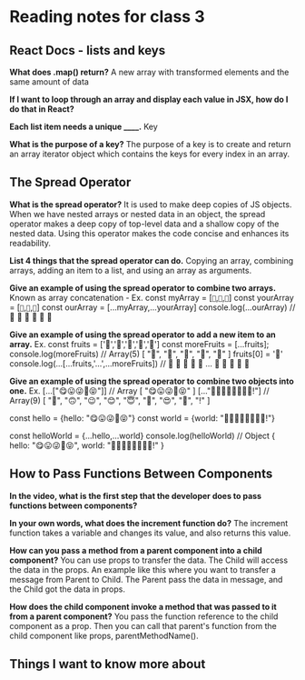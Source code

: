 # Reading notes for class 3

## React Docs - lists and keys

**What does .map() return?**
A new array with transformed elements and the same amount of data

**If I want to loop through an array and display each value in JSX, how do I do that in React?**

**Each list item needs a unique ____.**
Key

**What is the purpose of a key?**
The purpose of a key is to create and return an array iterator object which contains the keys for every index in an array.

## The Spread Operator

**What is the spread operator?**
It is used to make deep copies of JS objects. When we have nested arrays or nested data in an object, the spread operator makes a deep copy of top-level data and a shallow copy of the nested data. Using this operator makes the code concise and enhances its readability.

**List 4 things that the spread operator can do.**
Copying an array, combining arrays, adding an item to a list, and using an array as arguments.

**Give an example of using the spread operator to combine two arrays.**
Known as array concatenation -
Ex.
const myArray = [`🤪`,`🐻`,`🎌`]
const yourArray = [`🙂`,`🤗`,`🤩`]
const ourArray = [...myArray,...yourArray]
console.log(...ourArray) // 🤪 🐻 🎌 🙂 🤗 🤩

**Give an example of using the spread operator to add a new item to an array.**
Ex.
const fruits = ['🍏','🍊','🍌','🍉','🍍']
const moreFruits = [...fruits];
console.log(moreFruits) // Array(5) [ "🍏", "🍊", "🍌", "🍉", "🍍" ]
fruits[0] = '🍑'
console.log(...[...fruits,'...',...moreFruits]) //  🍑 🍊 🍌 🍉 🍍 ... 🍏 🍊 🍌 🍉 🍍

**Give an example of using the spread operator to combine two objects into one.**
Ex.
[...["😋😛😜🤪😝"]] // Array [ "😋😛😜🤪😝" ]
[..."🙂🙃😉😊😇🥰😍🤩!"] // Array(9) [ "🙂", "🙃", "😉", "😊", "😇", "🥰", "😍", "🤩", "!" ]

const hello = {hello: "😋😛😜🤪😝"}
const world = {world: "🙂🙃😉😊😇🥰😍🤩!"}

const helloWorld = {...hello,...world}
console.log(helloWorld) // Object { hello: "😋😛😜🤪😝", world: "🙂🙃😉😊😇🥰😍🤩!" }

## How to Pass Functions Between Components

**In the video, what is the first step that the developer does to pass functions between components?**

**In your own words, what does the increment function do?**
The increment function takes a variable and changes its value, and also returns this value.

**How can you pass a method from a parent component into a child component?**
You can use props to transfer the data. The Child will access the data in the props. An example like this where you want to transfer a message from Parent to Child. The Parent pass the data in message, and the Child got the data in props.

**How does the child component invoke a method that was passed to it from a parent component?**
You pass the function reference to the child component as a prop. Then you can call that parent's function from the child component like props, parentMethodName().

## Things I want to know more about
